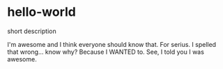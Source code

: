 hello-world
===========

short description

I'm awesome and I think everyone should know that.  For serius.  I spelled that wrong... know why?  Because I WANTED to. See, I told you I was awesome.
